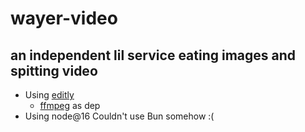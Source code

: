 # wayer-video
## an independent lil service eating images and spitting video
- Using [editly](https://github.com/mifi/editly)
  - [ffmpeg](https://ffmpeg.org/) as dep
- Using node@16 Couldn't use Bun somehow :(





